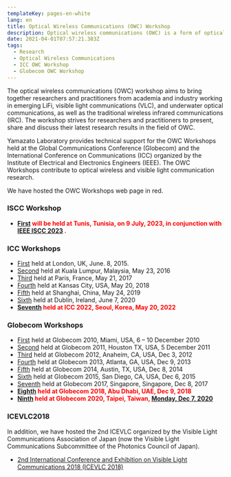 ```yaml
---
templateKey: pages-en-white
lang: en
title: Optical Wireless Communications (OWC) Workshop
description: Optical wireless communications (OWC) is a form of optical communication in which unguided visible, infrared (IR), or ultraviolet (UV) light is used to carry a signal.
date: 2021-04-01T07:57:21.383Z
tags:
  - Research
  - Optical Wireless Communications
  - ICC OWC Workshop
  - Globecom OWC Workshop
---
```


The optical wireless communications (OWC) workshop aims to bring together researchers and practitioners from academia and industry working in emerging LiFi, visible light communications (VLC), and underwater optical communications, as well as the traditional wireless infrared communications (IRC).
The workshop strives for researchers and practitioners to present, share and discuss their latest research results in the field of OWC.

Yamazato Laboratory provides technical support for the OWC Workshops held at the Global Communications Conference (Globecom) and the International Conference on Communications (ICC) organized by the Institute of Electrical and Electronics Engineers (IEEE). The OWC Workshops contribute to optical wireless and visible light communication research.

We have hosted the OWC Workshops web page in red.

### ISCC Workshop

- **<span style="color: red; ">[First](http://yamazato.nuee.nagoya-u.ac.jp/owc2023/index.html) will be held at Tunis, Tunisia, on 9 July, 2023, in conjunction with [IEEE ISCC 2023](https://2023.ieee-iscc.org/) .</span>**

### ICC Workshops

- [First](https://icc2015.ieee-icc.org/content/workshops.html) held at London, UK, June. 8, 2015.
- [Second](https://icc2016.ieee-icc.org/content/workshops.html#W02) held at Kuala Lumpur, Malaysia, May 23, 2016
- [Third](https://icc2017.ieee-icc.org/workshop/3rd-workshop-optical-wireless-communications-owc.html) held at Paris, France, May 21, 2017
- [Fourth](https://icc2018.ieee-icc.org/workshop/4th-workshop-optical-wireless-communications-owc) held at Kansas City, USA, May 20, 2018
- [Fifth](https://icc2019.ieee-icc.org/workshop/w23-5th-workshop-optical-wireless-communications) held at Shanghai, China, May 24, 2019
- [Sixth](https://icc2020.ieee-icc.org/workshop/ws-17-workshop-optical-wireless-communications) held at Dublin, Ireland, June 7, 2020
- **<span style="color: red; ">[Seventh](http://yamazato.nuee.nagoya-u.ac.jp/owc2022/index.html) held at ICC 2022, Seoul, Korea, May 20, 2022</span>**

### Globecom Workshops

- [First](https://globecom2010.ieee-globecom.org/WORKSHOPS.html) held at Globecom 2010, Miami, USA, 6 – 10 December 2010
- [Second](https://globecom2011.ieee-globecom.org/workshops.html) held at Globecom 2011, Houston TX, USA, 5 December 2011
- [Third](http://www.bu.edu/smartlighting/optical-wireless-communications-workshop/) held at Globecom 2012, Anaheim, CA, USA, Dec 3, 2012
- [Fourth](https://www.ece.mcmaster.ca/~hranilovic/owc13/OWC_2013/Home.html) held at Globecom 2013, Atlanta, GA, USA, Dec 9, 2013
- [Fifth](http://www.bu.edu/smartlighting/5th-ieee-workshop-on-optical-wireless-communications-owc14/) held at Globecom 2014, Austin, TX, USA, Dec 8, 2014
- [Sixth](http://owcworkshop.ok.ubc.ca/) held at Globecom 2015, San Diego, CA, USA, Dec 6, 2015
- [Seventh](https://globecom2017.ieee-globecom.org/workshop/ws-11-7th-ieee-globecom-workshop-optical-wireless-communications-owc%e2%80%9917) held at Globecom 2017, Singapore, Singapore, Dec 8, 2017
- **<span style="color: red; ">[Eighth](http://yamazato.nuee.nagoya-u.ac.jp/owc2018/index.html) held at Globecom 2018, Abu Dhabi, UAE, Dec 9, 2018</span>**
- **<span style="color: red; ">[Ninth](http://yamazato.nuee.nagoya-u.ac.jp/owc2020/) held at Globecom 2020, Taipei, Taiwan, [Monday, Dec 7, 2020](https://globecom2020.ieee-globecom.org/workshop/ws-01-workshop-optical-wireless-communications-owc)</span>**

### ICEVLC2018

In addition, we have hosted the 2nd ICEVLC organized by the Visible Light Communications Association of Japan (now the Visible Light Communications Subcommittee of the Photonics Council of Japan).

- [2nd International Conference and Exhibition on Visible Light Communications 2018 (ICEVLC 2018)](http://yamazato.nuee.nagoya-u.ac.jp/icevlc2018)
